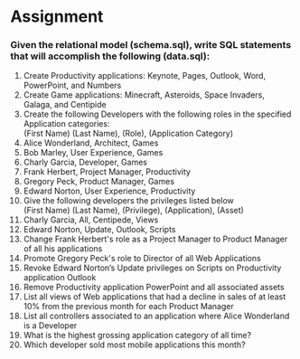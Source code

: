 Assignment
==========

### Given the relational model (schema.sql), write SQL statements that will accomplish the following (data.sql):

1. Create Productivity applications: Keynote, Pages, Outlook, Word, PowerPoint, and Numbers
2. Create Game applications: Minecraft, Asteroids, Space Invaders, Galaga, and Centipide
3. Create the following Developers with the following roles in the specified Application categories:  
   (First Name) (Last Name), (Role), (Application Category)
  1. Alice Wonderland, Architect, Games
  2. Bob Marley, User Experience, Games
  3. Charly Garcia, Developer, Games
  4. Frank Herbert, Project Manager, Productivity
  5. Gregory Peck, Product Manager, Games
  6. Edward Norton, User Experience, Productivity
4. Give the following developers the privileges listed below  
   (First Name) (Last Name), (Privilege), (Application), (Asset)
  1. Charly Garcia, All, Centipede, Views
  2. Edward Norton, Update, Outlook, Scripts
5. Change Frank Herbert's role as a Project Manager to Product Manager of all his applications
6. Promote Gregory Peck's role to Director of all Web Applications
7. Revoke Edward Norton’s Update privileges on Scripts on Productivity application Outlook
8. Remove Productivity application PowerPoint and all associated assets
9. List all views of Web applications that had a decline in sales of at least 10% from the previous month for each Product Manager
10. List all controllers associated to an application where Alice Wonderland is a Developer
11. What is the highest grossing application category of all time?
12. Which developer sold most mobile applications this month?
